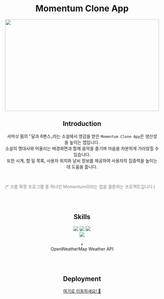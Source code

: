 <h1 align="center">Momentum Clone App</h1>

<p align="center">
  <img src="" width="100%" height="300" />
</p>

<h2 align="center">Introduction</h2>
<p align="center">
  서머싯 몸의 ⌜달과 6펜스⌟라는 소설에서 영감을 받은 <code>Momentum Clone App</code>은 생산성을 높이는 앱입니다.<br>소설의 명대사와 어울리는 배경화면과 함께 음악을 즐기며 마음을 차분하게 가라앉힐 수 있습니다. <br>또한 시계, 할 일 목록, 사용자 위치와 날씨 정보를 제공하여 사용자의 집중력을 높이는 데 도움을 줍니다.
</p>

<br>

<p style="color: gray;">
  (* 크롬 확장 프로그램 중 하나인 Momentum이라는 앱을 클론하는 프로젝트입니다.)
</p>

<br>
<br>

<h2 align="center">Skills</h2>
<p align="center">
  <img src="https://img.shields.io/badge/html5-E34F26?style=for-the-badge&logo=html5&logoColor=white">
  <img src="https://img.shields.io/badge/JavaScript-F7DF1E?style=for-the-badge&logo=javascript&logoColor=black">
  <img src="https://img.shields.io/badge/css3-1572B6?style=for-the-badge&logo=javascript&logoColor=white">
  <br>
  <img src="https://img.shields.io/badge/github pages-222222?style=for-the-badge&logo=github-pages&logoColor=white">
</p>
<p align="center">
  +
  <br>
  OpenWeatherMap Weather API

</p>

<br>
<br>

<h2 align="center">Deployment</h2>
<p align="center">
  <a href="">여기로 이동하세요! 👋</a>

</p>
